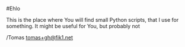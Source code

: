 #Ehlo

This is the place where You will find small Python scripts, that I use for something.
It might be useful for You, but probably not


/Tomas <tomas+gh@fik1.net>
